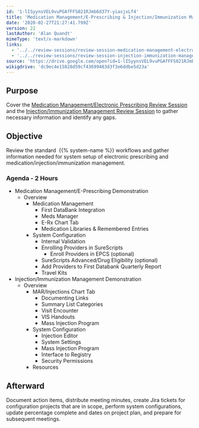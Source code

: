 ```yaml
---
id: '1-lISyynsVEL9vuPGAfFFS021RJmb6d37Y-yiasjxLf4'
title: 'Medication Management/E-Prescribing & Injection/Immunization Management'
date: '2020-02-27T21:27:41.799Z'
version: 22
lastAuthor: 'Alan Quandt'
mimeType: 'text/x-markdown'
links:
  - '../../review-sessions/review-session-medication-management-electronic-prescribing.md'
  - '../../review-sessions/review-session-injection-immunization-management.md'
source: 'https://drive.google.com/open?id=1-lISyynsVEL9vuPGAfFFS021RJmb6d37Y-yiasjxLf4'
wikigdrive: 'dc9ec4e15828d59cf43699483d3f3e6ddbe5d23a'
---
```

## Purpose

Cover the [Medication Management/Electronic Prescribing Review Session](../../review-sessions/review-session-medication-management-electronic-prescribing.md) and the [Injection/Immunization Management Review Session](../../review-sessions/review-session-injection-immunization-management.md) to gather necessary information and identify any gaps.

## Objective

Review the standard  {{% system-name %}} workflows and gather information needed for system setup of electronic prescribing and medication/injection/immunization management.

### Agenda - 2 Hours

* Medication Management/E-Prescribing Demonstration
  * Overview
      * Medication Management
         * First DataBank Integration
         * Meds Manager
         * E-Rx Chart Tab
         * Medication Libraries & Remembered Entries
      * System Configuration
         * Internal Validation
         * Enrolling Providers in SureScripts
            * Enroll Providers in EPCS (optional)
         * SureScripts Advanced/Drug Eligibility (optional)
         * Add Providers to First Databank Quarterly Report
         * Travel Kits
* Injection/Immunization Management Demonstration
  * Overview
      * MAR/Injections Chart Tab
         * Documenting Links
         * Summary List Categories
         * Visit Encounter
         * VIS Handouts
         * Mass Injection Program
      * System Configuration
         * Injection Editor
         * System Settings
         * Mass Injection Program
         * Interface to Registry
         * Security Permissions
      * Resources

## Afterward

Document action items, distribute meeting minutes, create Jira tickets for configuration projects that are in scope, perform system configurations, update percentage complete and dates on project plan, and prepare for subsequent meetings.
